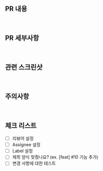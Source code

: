 ## PR 내용

<br>

## PR 세부사항

<br>

## 관련 스크린샷

<br>

## 주의사항

<br>

## 체크 리스트

- [ ] 리뷰어 설정
- [ ] Assignee 설정
- [ ] Label 설정
- [ ] 제목 양식 맞췄나요? (ex. [feat] #10 기능 추가)
- [ ] 변경 사항에 대한 테스트